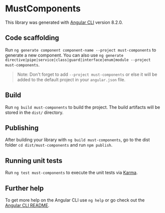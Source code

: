 # MustComponents

This library was generated with [Angular CLI](https://github.com/angular/angular-cli) version 8.2.0.

## Code scaffolding

Run `ng generate component component-name --project must-components` to generate a new component. You can also use `ng generate directive|pipe|service|class|guard|interface|enum|module --project must-components`.
> Note: Don't forget to add `--project must-components` or else it will be added to the default project in your `angular.json` file. 

## Build

Run `ng build must-components` to build the project. The build artifacts will be stored in the `dist/` directory.

## Publishing

After building your library with `ng build must-components`, go to the dist folder `cd dist/must-components` and run `npm publish`.

## Running unit tests

Run `ng test must-components` to execute the unit tests via [Karma](https://karma-runner.github.io).

## Further help

To get more help on the Angular CLI use `ng help` or go check out the [Angular CLI README](https://github.com/angular/angular-cli/blob/master/README.md).
